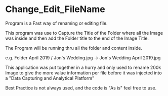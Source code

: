 # Change_Edit_FileName


Program is a Fast way of renaming or editing file.

This program was use to Capture the Title of the Folder where all the Image was inside and then add the Folder title to the end of the Image Title. 

The Program will be running thru all the folder and content inside. 

e.g. Folder April 2019 / Jon's Wedding.jpg
-> Jon's Wedding April 2019.jpg 

This application was put together in a hurry and only used to rename 200k Image to give the more value information per file before it was injected into a "Data Capturing and Analytical Platform"

Best Practice is not always used, and the code is "As is" feel free to use.
